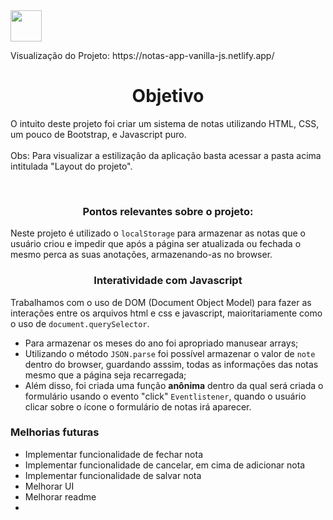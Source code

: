  <img src="https://cdn.pixabay.com/photo/2015/04/23/17/41/javascript-736400_960_720.png" height="50" width="50"/>

 <p>Visualização do Projeto: https://notas-app-vanilla-js.netlify.app/</p>
 
 <h1 align="center">Objetivo</h1>
  <p>O intuito deste projeto foi criar um sistema de notas utilizando HTML, CSS, um pouco de Bootstrap, e Javascript puro. <br></br> Obs: Para visualizar a estilização da aplicação basta acessar a pasta acima intitulada "Layout do projeto".</p>
  
<br>

<h3 align="center"><b>Pontos relevantes sobre o projeto:</b></h3>
<p>Neste projeto é utilizado o <code>localStorage</code> para armazenar as notas que o usuário criou e impedir que após a página ser atualizada ou fechada o mesmo perca as suas anotações, armazenando-as no browser.</p>

<h3 align="center">Interatividade com Javascript</h3>
  <p>Trabalhamos com o uso de DOM (Document Object Model) para fazer as interações entre os arquivos html e css e javascript, maioritariamente como o uso de <code>document.querySelector</code>.</p>
  <ul>
     <li>Para armazenar os meses do ano foi apropriado manusear arrays;</li>
     <li>Utilizando o método <code>JSON.parse</code> foi possível armazenar o valor de <code>note</code> dentro do browser, guardando asssim, todas as informações das notas mesmo que a página seja recarregada;</li>
     <li>Além disso, foi criada uma função <b>anônima</b> dentro da qual será criada o formulário usando o evento "click" <code>Eventlistener</code>, quando o usuário clicar sobre o ícone o formulário de notas irá aparecer.</li>
  </ul>
    
<h3>Melhorias futuras</h3>
<ul>
 <li>Implementar funcionalidade de fechar nota</li>
  <li>Implementar funcionalidade de cancelar, em cima de adicionar nota</li>
  <li>Implementar funcionalidade de salvar nota</li>
  <li>Melhorar UI</li>
  <li>Melhorar readme</li>
  <li></li>
</ul>

































